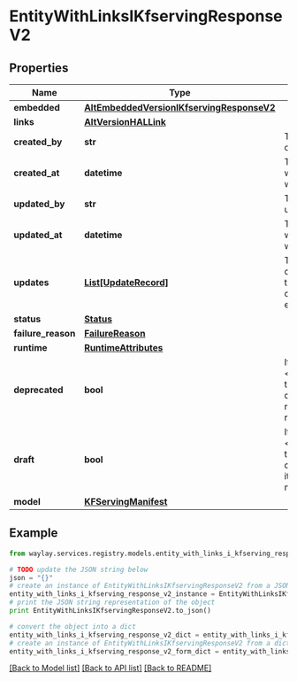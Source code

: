 # EntityWithLinksIKfservingResponseV2


## Properties

Name | Type | Description | Notes
------------ | ------------- | ------------- | -------------
**embedded** | [**AltEmbeddedVersionIKfservingResponseV2**](AltEmbeddedVersionIKfservingResponseV2.md) |  | [optional] 
**links** | [**AltVersionHALLink**](AltVersionHALLink.md) |  | [optional] 
**created_by** | **str** | The user that created this entity. | 
**created_at** | **datetime** | The timestamp at which this entity was created. | 
**updated_by** | **str** | The user that last updated this entity. | 
**updated_at** | **datetime** | The timestamp at which this entity was last updated. | 
**updates** | [**List[UpdateRecord]**](UpdateRecord.md) | The audit logs corresponding to the latest modifying operations on this entity. | 
**status** | [**Status**](Status.md) |  | 
**failure_reason** | [**FailureReason**](FailureReason.md) |  | [optional] 
**runtime** | [**RuntimeAttributes**](RuntimeAttributes.md) |  | 
**deprecated** | **bool** | If &lt;code&gt;true&lt;/code&gt; this function is deprecated and removed from regular listings. | 
**draft** | **bool** | If &lt;code&gt;true&lt;/code&gt; this function is a draft function and it&#39;s assets are still mutable. | 
**model** | [**KFServingManifest**](KFServingManifest.md) |  | 

## Example

```python
from waylay.services.registry.models.entity_with_links_i_kfserving_response_v2 import EntityWithLinksIKfservingResponseV2

# TODO update the JSON string below
json = "{}"
# create an instance of EntityWithLinksIKfservingResponseV2 from a JSON string
entity_with_links_i_kfserving_response_v2_instance = EntityWithLinksIKfservingResponseV2.from_json(json)
# print the JSON string representation of the object
print EntityWithLinksIKfservingResponseV2.to_json()

# convert the object into a dict
entity_with_links_i_kfserving_response_v2_dict = entity_with_links_i_kfserving_response_v2_instance.to_dict()
# create an instance of EntityWithLinksIKfservingResponseV2 from a dict
entity_with_links_i_kfserving_response_v2_form_dict = entity_with_links_i_kfserving_response_v2.from_dict(entity_with_links_i_kfserving_response_v2_dict)
```
[[Back to Model list]](../README.md#documentation-for-models) [[Back to API list]](../README.md#documentation-for-api-endpoints) [[Back to README]](../README.md)


